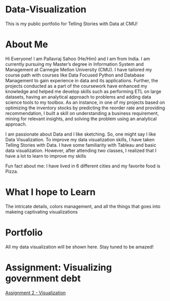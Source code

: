 # Data-Visualization
This is my public portfolio for Telling Stories with Data at CMU!

# About Me
Hi Everyone! 
I am Pallavraj Sahoo (He/Him) and I am from India. I am currently pursuing my Master’s degree in Information System and Management at Carnegie Mellon University (CMU). I have tailored my course path with courses like Data Focused Python and Database Management to gain experience in data and its applications. Further, the projects conducted as a part of the coursework have enhanced my knowledge and helped me develop skills such as performing ETL on large datasets, having an analytical approach to problems and adding data science tools to my toolbox. As an instance, in one of my projects based on optimizing the inventory stocks by predicting the reorder rate and providing recommendation, I built a skill on understanding a business requirement, mining for relevant insights, and solving the problem using an analytical approach. 

I am passionate about Data and I like sketching. So, one might say I like Data Visualization. To improve my data visualization skills, I have taken Telling Stories with Data. I have some familiarity with Tableau and basic data visualization. However, after attending two classes, I realized that I have a lot to learn to improve my skills

Fun fact about me: I have lived in 6 different cities and my favorite food is Pizza.

# What I hope to Learn
The intricate details, colors management, and all the things that goes into makeing captivating visualizations

# Portfolio
All my data visualization will be shown here. Stay tuned to be amazed!

# Assignment: Visualizing government debt  
[Assignment 2 - Visualization](https://pallavrajsahoo.github.io/Data-Visualization/dataviz2.html)
